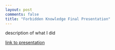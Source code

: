 ```yaml
---
layout: post
comments: false
title: "Forbidden Knowledge Final Presentation"
---
```


description of what I did

[link to presentation](https://odeh23.github.io/task-5-presentation/#/)
